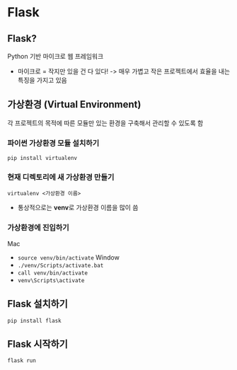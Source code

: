 # Flask

## Flask?
Python 기반 마이크로 웹 프레임워크
* 마이크로 = 작지만 있을 건 다 있다! -> 매우 가볍고 작은 프로젝트에서 효율을 내는 특징을 가지고 있음

## 가상환경 (Virtual Environment)
각 프로젝트의 목적에 따른 모듈만 있는 환경을 구축해서 관리할 수 있도록 함
### 파이썬 가상환경 모듈 설치하기
`pip install virtualenv`
### 현재 디렉토리에 새 가상환경 만들기
`virtualenv <가상환경 이름>`
* 통상적으로는 **venv**로 가상환경 이름을 많이 씀
### 가상환경에 진입하기
Mac
* `source venv/bin/activate`
Window
* `./venv/Scripts/activate.bat`
* `call venv/bin/activate`
* `venv\Scripts\activate`

## Flask 설치하기
`pip install flask`

## Flask 시작하기
`flask run`
